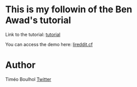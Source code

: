 # This is my followin of the Ben Awad's tutorial

Link to the tutorial: [tutorial](https://www.youtube.com/watch?v=I6ypD7qv3Z8)

You can access the demo here: [lireddit.cf](https://lireddit.cf)

# Author

Timéo Boulhol
[Twitter](https://twitter.com/TimeoBoulhol)


